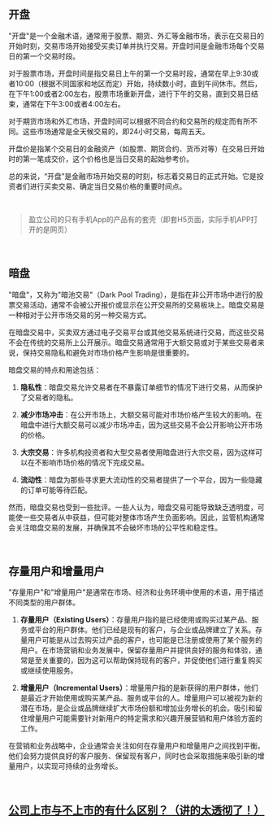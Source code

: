 ## 开盘

"开盘"是一个金融术语，通常用于股票、期货、外汇等金融市场，表示在交易日的开始时刻，交易市场开始接受买卖订单并执行交易。开盘时间是金融市场每个交易日的第一个交易时段。

对于股票市场，开盘时间是指交易日上午的第一个交易时段，通常在早上9:30或者10:00（根据不同国家和地区而定）开始，持续数小时，直到午间休市。然后，在下午1:00或者2:00左右，股票市场重新开盘，进行下午的交易，直到交易日结束，通常在下午3:00或者4:00左右。

对于期货市场和外汇市场，开盘时间可以根据不同合约和交易所的规定而有所不同。这些市场通常是全天候交易的，即24小时交易，每周五天。

开盘价是指某个交易日的金融资产（如股票、期货合约、货币对等）在交易日开始时的第一笔成交价，这个价格也是当日交易的起始参考价。

总的来说，“开盘”是金融市场开始交易的时刻，标志着交易日的正式开始。它是投资者们进行买卖交易、确定当日交易价格的重要时间点。

​	

> 盈立公司的只有手机App的产品有的套壳（即套H5页面，实际手机APP打开的是网页）

​	

## 暗盘

"暗盘"，又称为"暗池交易"（Dark Pool Trading），是指在非公开市场中进行的股票交易活动，通常不会被公开报价或显示在公开交易所的交易板块上。暗盘交易是一种相对于公开市场交易的另一种交易方式。

在暗盘交易中，买卖双方通过电子交易平台或其他交易系统进行交易，而这些交易不会在传统的交易所上公开展示。暗盘交易通常用于大额交易或对于某些交易者来说，保持交易隐私和避免对市场价格产生影响是很重要的。

暗盘交易的特点和用途包括：

1. **隐私性**：暗盘交易允许交易者在不暴露订单细节的情况下进行交易，从而保护了交易者的隐私。

2. **减少市场冲击**：在公开市场上，大额交易可能对市场价格产生较大的影响。在暗盘中进行大额交易可以减少市场冲击，因为这些交易不会公开影响公开市场的价格。

3. **大宗交易**：许多机构投资者和大型交易者使用暗盘进行大宗交易，因为这样可以在不影响市场价格的情况下完成交易。

4. **流动性**：暗盘为那些寻求更大流动性的交易者提供了一个平台，因为一些隐藏的订单可能等待匹配。

然而，暗盘交易也受到一些批评。一些人认为，暗盘交易可能导致缺乏透明度，可能使一些交易者从中获益，但可能对整体市场产生负面影响。因此，监管机构通常会关注暗盘交易的发展，并确保其不会破坏市场的公平性和稳定性。

​	

## 存量用户和增量用户

"存量用户"和"增量用户"是通常在市场、经济和业务环境中使用的术语，用于描述不同类型的用户群体。

1. **存量用户（Existing Users）**：存量用户指的是已经使用或购买过某产品、服务或平台的用户群体。他们已经是现有的客户，与企业或品牌建立了关系。存量用户可能是从过去购买过产品的客户，也可能是已注册或使用了某个服务的用户。在市场营销和业务发展中，保留存量用户并提供良好的服务和体验，通常是至关重要的，因为这可以帮助保持现有的客户，并促使他们进行重复购买或继续使用服务。

2. **增量用户（Incremental Users）**：增量用户指的是新获得的用户群体，他们是最近才开始使用或购买某产品、服务或平台的人。增量用户可以被视为新的潜在市场，是企业或品牌继续扩大市场份额和增加业务增长的机会。吸引和留住增量用户可能需要针对新用户的特定需求和兴趣开展营销和用户体验方面的工作。

在营销和业务战略中，企业通常会关注如何在存量用户和增量用户之间找到平衡。他们会努力提供良好的客户服务、保留现有客户，同时也会采取措施来吸引新的增量用户，以实现可持续的业务增长。

​	

## [公司上市与不上市的有什么区别？（讲的太透彻了！）](https://zhuanlan.zhihu.com/p/36856067)

